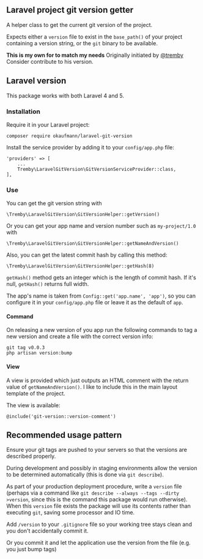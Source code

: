 Laravel project git version getter
---------------------------

A helper class to get the current git version of the project.

Expects either a `version` file to exist in the `base_path()` of your project
containing a version string, or the `git` binary to be available.

**This is my own for to match my needs**
Originally initiated by [@tremby](https://github.com/tremby/laravel-git-version)
Consider contribute to his version.

## Laravel version

This package works with both Laravel 4 and 5.

### Installation

Require it in your Laravel project:

    composer require okaufmann/laravel-git-version

Install the service provider by adding it to your `config/app.php`
file:

    'providers' => [
        ...
        Tremby\LaravelGitVersion\GitVersionServiceProvider::class,
    ],

### Use

You can get the git version string with

    \Tremby\LaravelGitVersion\GitVersionHelper::getVersion()

Or you can get your app name and version number such as `my-project/1.0` with

    \Tremby\LaravelGitVersion\GitVersionHelper::getNameAndVersion()

Also, you can get the latest commit hash by calling this method:

    \Tremby\LaravelGitVersion\GitVersionHelper::getHash(8)
    
`getHash()` method gets an integer which is the length of commit hash. If it's null, `getHash()` returns full width.

The app's name is taken from `Config::get('app.name', 'app')`, so you can
configure it in your `config/app.php` file or leave it as the default of `app`.

#### Command
On releasing a new version of you app run the following commands to tag a new version and create a file with the correct version info:

    git tag v0.0.3
    php artisan version:bump

#### View

A view is provided which just outputs an HTML comment with the return value of
`getNameAndVersion()`. I like to include this in the main layout template of the
project.

The view is available:

    @include('git-version::version-comment')

## Recommended usage pattern

Ensure your git tags are pushed to your servers
so that the versions are described properly.

During development and possibly in staging environments
allow the version to be determined automatically
(this is done via `git describe`).

As part of your production deployment procedure,
write a `version` file (perhaps via a command like
`git describe --always --tags --dirty >version`,
since this is the command this package would run otherwise).
When this `version` file exists the package will use its contents
rather than executing `git`, saving some processor and IO time.

Add `/version` to your `.gitignore` file
so your working tree stays clean and you don't accidentally commit it.

Or you commit it and let the application use the version from the file (e.g. you just bump tags)


